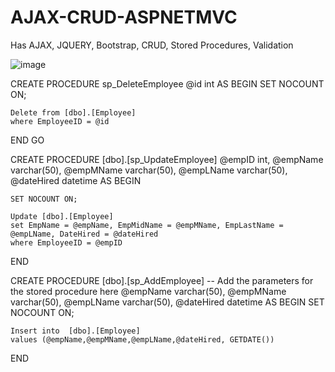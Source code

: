 # AJAX-CRUD-ASPNETMVC

Has AJAX, JQUERY, Bootstrap, CRUD, Stored Procedures, Validation

![image](https://user-images.githubusercontent.com/68544411/109966192-eb9d8700-7d2a-11eb-8ddf-3f49c8fca6e0.png)




CREATE PROCEDURE sp_DeleteEmployee
	@id int
AS
BEGIN
	SET NOCOUNT ON;

	Delete from [dbo].[Employee]
	where EmployeeID = @id
END
GO



CREATE PROCEDURE [dbo].[sp_UpdateEmployee]
	@empID int,
	@empName varchar(50),
	@empMName varchar(50),
	@empLName varchar(50),
	@dateHired datetime
AS
BEGIN
	
	SET NOCOUNT ON;
	
	Update [dbo].[Employee]
	set EmpName = @empName, EmpMidName = @empMName, EmpLastName = @empLName, DateHired = @dateHired
	where EmployeeID = @empID
END

CREATE PROCEDURE [dbo].[sp_AddEmployee]
	-- Add the parameters for the stored procedure here
	@empName varchar(50),
	@empMName varchar(50),
	@empLName varchar(50),
	@dateHired datetime
AS
BEGIN
	SET NOCOUNT ON;

	Insert into  [dbo].[Employee]
	values (@empName,@empMName,@empLName,@dateHired, GETDATE())
END



